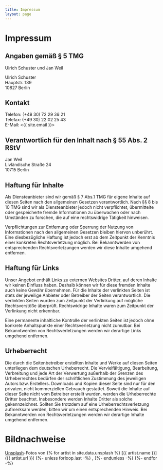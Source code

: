 ```yaml
---
title: Impressum
layout: page
---
```

# Impressum

## Angaben gemäß § 5 TMG

Ulrich Schuster und Jan Weil  

Ulrich Schuster  
Hauptstr. 139  
10827 Berlin

## Kontakt

Telefon: (+49 30) 72 29 36 21  
Telefax: (+49 30) 22 02 25 43  
E-Mail: <{{ site.email }}>

## Verantwortlich für den Inhalt nach § 55 Abs. 2 RStV

Jan Weil  
Livländische Straße 24  
10715 Berlin

## Haftung für Inhalte

Als Diensteanbieter sind wir gemäß § 7 Abs.1 TMG für eigene Inhalte auf diesen
Seiten nach den allgemeinen Gesetzen verantwortlich. Nach §§ 8 bis 10 TMG sind
wir als Diensteanbieter jedoch nicht verpflichtet, übermittelte oder
gespeicherte fremde Informationen zu überwachen oder nach Umständen zu
forschen, die auf eine rechtswidrige Tätigkeit hinweisen.

Verpflichtungen zur Entfernung oder Sperrung der Nutzung von Informationen nach
den allgemeinen Gesetzen bleiben hiervon unberührt. Eine diesbezügliche Haftung
ist jedoch erst ab dem Zeitpunkt der Kenntnis einer konkreten Rechtsverletzung
möglich. Bei Bekanntwerden von entsprechenden Rechtsverletzungen werden wir
diese Inhalte umgehend entfernen.

## Haftung für Links

Unser Angebot enthält Links zu externen Websites Dritter, auf deren Inhalte wir
keinen Einfluss haben. Deshalb können wir für diese fremden Inhalte auch keine
Gewähr übernehmen. Für die Inhalte der verlinkten Seiten ist stets der
jeweilige Anbieter oder Betreiber der Seiten verantwortlich. Die verlinkten
Seiten wurden zum Zeitpunkt der Verlinkung auf mögliche Rechtsverstöße
überprüft. Rechtswidrige Inhalte waren zum Zeitpunkt der Verlinkung nicht
erkennbar.

Eine permanente inhaltliche Kontrolle der verlinkten Seiten ist jedoch ohne
konkrete Anhaltspunkte einer Rechtsverletzung nicht zumutbar. Bei Bekanntwerden
von Rechtsverletzungen werden wir derartige Links umgehend entfernen.

## Urheberrecht

Die durch die Seitenbetreiber erstellten Inhalte und Werke auf diesen Seiten
unterliegen dem deutschen Urheberrecht. Die Vervielfältigung, Bearbeitung,
Verbreitung und jede Art der Verwertung außerhalb der Grenzen des
Urheberrechtes bedürfen der schriftlichen Zustimmung des jeweiligen Autors bzw.
Erstellers.  Downloads und Kopien dieser Seite sind nur für den privaten, nicht
kommerziellen Gebrauch gestattet.  Soweit die Inhalte auf dieser Seite nicht
vom Betreiber erstellt wurden, werden die Urheberrechte Dritter beachtet.
Insbesondere werden Inhalte Dritter als solche gekennzeichnet. Sollten Sie
trotzdem auf eine Urheberrechtsverletzung aufmerksam werden, bitten wir um
einen entsprechenden Hinweis. Bei Bekanntwerden von Rechtsverletzungen werden
wir derartige Inhalte umgehend entfernen.

# Bildnachweise

[Unsplash](https://unsplash.com)-Fotos von {% for artist in site.data.unsplash %}
[{{ artist.name }}]({{ artist.url }})
{%- unless forloop.last -%}
,
{%- endunless -%}
{%- endfor -%}
